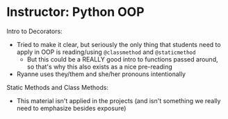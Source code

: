 # Instructor: Python OOP

Intro to Decorators:

- Tried to make it clear, but seriously the only thing that students need to apply in OOP is reading/using `@classmethod` and `@staticmethod`
    - But this could be a REALLY good intro to functions passed around, so that's why this also exists as a nice pre-reading
- Ryanne uses they/them and she/her pronouns intentionally

Static Methods and Class Methods:

- This material isn't applied in the projects (and isn't something we really need to emphasize besides exposure)
